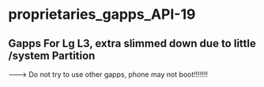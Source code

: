 proprietaries_gapps_API-19
==========================

Gapps For Lg L3, extra slimmed down due to little /system Partition
---------------------------------------------------

---> Do not try to use other gapps, phone may not boot!!!!!!!
